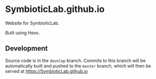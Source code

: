 # SymbioticLab.github.io

Website for SymbioticLab.

Built using Hexo.

## Development
Source code is in the `develop` branch. Commits to this branch will be automatically built and pushed to the `master` branch, which will then be served at https://SymbioticLab.github.io
